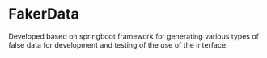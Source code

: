 # FakerData
Developed based on springboot framework for generating various types of false data for development and testing of the use of the interface.
